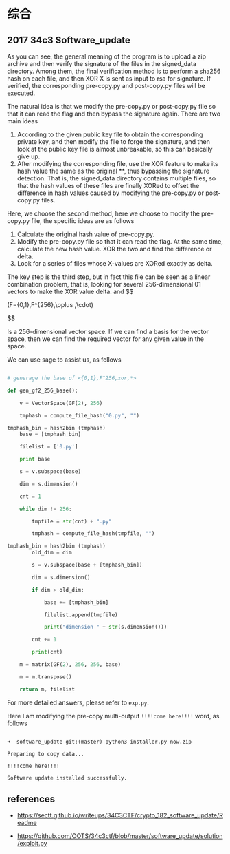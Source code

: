 # 综合


## 2017 34c3 Software_update



As you can see, the general meaning of the program is to upload a zip archive and then verify the signature of the files in the signed_data directory. Among them, the final verification method is to perform a sha256 hash on each file, and then XOR X is sent as input to rsa for signature. If verified, the corresponding pre-copy.py and post-copy.py files will be executed.


The natural idea is that we modify the pre-copy.py or post-copy.py file so that it can read the flag and then bypass the signature again. There are two main ideas


1. According to the given public key file to obtain the corresponding private key, and then modify the file to forge the signature, and then look at the public key file is almost unbreakable, so this can basically give up.
2. After modifying the corresponding file, use the XOR feature to make its hash value the same as the original **, thus bypassing the signature detection. That is, the signed_data directory contains multiple files, so that the hash values of these files are finally XORed to offset the difference in hash values caused by modifying the pre-copy.py or post-copy.py files.


Here, we choose the second method, here we choose to modify the pre-copy.py file, the specific ideas are as follows


1. Calculate the original hash value of pre-copy.py.
2. Modify the pre-copy.py file so that it can read the flag. At the same time, calculate the new hash value. XOR the two and find the difference or delta.
3. Look for a series of files whose X-values are XORed exactly as delta.


The key step is the third step, but in fact this file can be seen as a linear combination problem, that is, looking for several 256-dimensional 01 vectors to make the XOR value delta. and
$$

(F=\{0,1\},F^{256},\oplus ,\cdot)

$$

Is a 256-dimensional vector space. If we can find a basis for the vector space, then we can find the required vector for any given value in the space.


We can use sage to assist us, as follows


```python

# generage the base of <{0,1},F^256,xor,*>

def gen_gf2_256_base():

    v = VectorSpace(GF(2), 256)

    tmphash = compute_file_hash("0.py", "")

tmphash_bin = hash2bin (tmphash)
    base = [tmphash_bin]

    filelist = ['0.py']

    print base

    s = v.subspace(base)

    dim = s.dimension()

    cnt = 1

    while dim != 256:

        tmpfile = str(cnt) + ".py"

        tmphash = compute_file_hash(tmpfile, "")

tmphash_bin = hash2bin (tmphash)
        old_dim = dim

        s = v.subspace(base + [tmphash_bin])

        dim = s.dimension()

        if dim > old_dim:

            base += [tmphash_bin]

            filelist.append(tmpfile)

            print("dimension " + str(s.dimension()))

        cnt += 1

        print(cnt)

    m = matrix(GF(2), 256, 256, base)

    m = m.transpose()

    return m, filelist

```



For more detailed answers, please refer to `exp.py`.


Here I am modifying the pre-copy multi-output `!!!!come here!!!!` word, as follows


```shell

➜  software_update git:(master) python3 installer.py now.zip

Preparing to copy data...

!!!!come here!!!!

Software update installed successfully.

```



## references


- https://sectt.github.io/writeups/34C3CTF/crypto_182_software_update/Readme

- https://github.com/OOTS/34c3ctf/blob/master/software_update/solution/exploit.py






